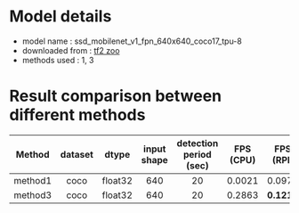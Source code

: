 # Model details

* model name : ssd_mobilenet_v1_fpn_640x640_coco17_tpu-8
* downloaded from : [tf2 zoo](https://github.com/tensorflow/models/blob/master/research/object_detection/g3doc/tf2_detection_zoo.md) 
* methods used : 1, 3

# Result comparison between different methods

**Method**|**dataset**|**dtype**|**input shape**|**detection period (sec)**|**FPS (CPU)**|**FPS (RPI)**
:-----:|:-----:|:-----:|:-----:|:-----:|:-----:|:-----:
method1|coco|float32|640|20|0.0021|0.0972
method3|coco|float32|640|20|0.2863|**0.1218**


